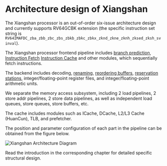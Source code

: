 # Architecture design of Xiangshan

The Xiangshan processor is an out-of-order six-issue architecture design and currently supports RV64GCBK extension (the specific instruction set string is `RV64IMAFDC_zba_zbb_zbc_zbs_zbkb_zbkc_zbkx_zknd_zkne_zknh_zksed_zksh_svinval`). 

The Xiangshan processor frontend pipeline includes [branch prediction](./frontend/bp.md), [Instruction Fetch](./frontend/ifu.md) [Instruction Cache](./frontend/icache.md) and other modules, which sequentially fetch instructions.

The backend includes decoding, [renaming](./backend/rename.md), [reordering buffers](./backend/scheduler.md), [reservation stations](./backend/issue.md), integer/floating-point register files, and integer/floating-point arithmetic units. 

We separate the memory access subsystem, including 2 load pipelines, 2 store addr pipelines, 2 store data pipelines, as well as independent load queues, store queues, store buffers, etc. 

The cache includes modules such as ICache, DCache, L2/L3 Cache (HuanCun), TLB, and prefetcher. 

The position and parameter configuration of each part in the pipeline can be obtained from the figure below.

![Xiangshan Architecture Diagram](./figs/nanhu.png)

Read the introduction in the corresponding chapter for detailed specific structural design.
